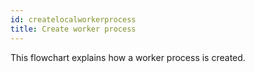 ```yaml
---
id: createlocalworkerprocess
title: Create worker process
---
```

This flowchart explains how a worker process is created.
